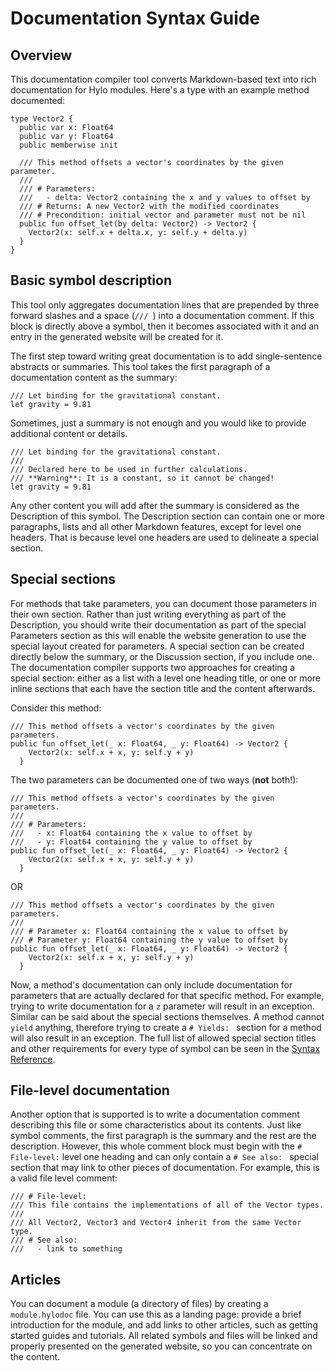 # Documentation Syntax Guide

## Overview

This documentation compiler tool converts Markdown-based text into rich documentation for Hylo modules. Here's a type with an example method documented:

```
type Vector2 {
  public var x: Float64
  public var y: Float64
  public memberwise init

  /// This method offsets a vector's coordinates by the given parameter.
  ///
  /// # Parameters:
  ///   - delta: Vector2 containing the x and y values to offset by
  /// # Returns: A new Vector2 with the modified coordinates
  /// # Precondition: initial vector and parameter must not be nil
  public fun offset_let(by delta: Vector2) -> Vector2 {
    Vector2(x: self.x + delta.x, y: self.y + delta.y)
  }
}
```

## Basic symbol description

This tool only aggregates documentation lines that are prepended by three forward slashes and a space (`/// `) into a documentation comment. If this block is directly above a symbol, then it becomes associated with it and an entry in the generated website will be created for it. 

The first step toward writing great documentation is to add single-sentence abstracts or summaries. This tool takes the first paragraph of a documentation content as the summary:

```
/// Let binding for the gravitational constant.
let gravity = 9.81
```

Sometimes, just a summary is not enough and you would like to provide additional content or details.

```
/// Let binding for the gravitational constant.
///
/// Declared here to be used in further calculations.
/// **Warning**: It is a constant, so it cannot be changed!
let gravity = 9.81
```

Any other content you will add after the summary is considered as the Description of this symbol. The Description section can contain one or more paragraphs, lists and all other Markdown features, except for level one headers. That is because level one headers are used to delineate a special section.

## Special sections

For methods that take parameters, you can document those parameters in their own section. Rather than just writing everything as part of the Description, you should write their documentation as part of the special Parameters section as this will enable the website generation to use the special layout created for parameters. A special section can be created directly below the summary, or the Discussion section, if you include one. The documentation compiler supports two approaches for creating a special section: either as a list with a level one heading title, or one or more inline sections that each have the section title and the content afterwards.

Consider this method:

```
/// This method offsets a vector's coordinates by the given parameters.
public fun offset_let(_ x: Float64, _ y: Float64) -> Vector2 {
    Vector2(x: self.x + x, y: self.y + y)
  }
```


The two parameters can be documented one of two ways (**not** both!):

```
/// This method offsets a vector's coordinates by the given parameters.
///
/// # Parameters:
///   - x: Float64 containing the x value to offset by
///   - y: Float64 containing the y value to offset by
public fun offset_let(_ x: Float64, _ y: Float64) -> Vector2 {
    Vector2(x: self.x + x, y: self.y + y)
  }
```

OR

```
/// This method offsets a vector's coordinates by the given parameters.
///
/// # Parameter x: Float64 containing the x value to offset by
/// # Parameter y: Float64 containing the y value to offset by
public fun offset_let(_ x: Float64, _ y: Float64) -> Vector2 {
    Vector2(x: self.x + x, y: self.y + y)
  }
```

Now, a method's documentation can only include documentation for parameters that are actually declared for that specific method. For example, trying to write documentation for a `z` parameter will result in an exception. Similar can be said about the special sections themselves. A method cannot `yield` anything, therefore trying to create a `# Yields: ` section for a method will also result in an exception. The full list of allowed special section titles and other requirements for every type of symbol can be seen in the [Syntax Reference](./SyntaxReference.md).

## File-level documentation

Another option that is supported is to write a documentation comment describing this file or some characteristics about its contents. Just like symbol comments, the first paragraph is the summary and the rest are the description. However, this whole comment block must begin with the ``# File-level:`` level one heading and can only contain a `# See also: ` special section that may link to other pieces of documentation. For example, this is a valid file level comment:

```
/// # File-level:
/// This file contains the implementations of all of the Vector types.
///
/// All Vector2, Vector3 and Vector4 inherit from the same Vector type.
/// # See also:
///   - link to something
```

## Articles

You can document a module (a directory of files) by creating a `module.hylodoc` file. You can use this as a landing page: provide a brief introduction for the module, and add links to other articles, such as getting started guides and tutorials. All related symbols and files will be linked and properly presented on the generated website, so you can concentrate on the content.